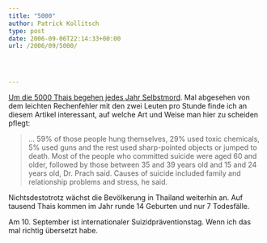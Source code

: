 ```yaml
---
title: "5000"
author: Patrick Kollitsch
type: post
date: 2006-09-06T22:14:33+00:00
url: /2006/09/5000/




---
```

[Um die 5000 Thais begehen jedes Jahr Selbstmord][1]. Mal abgesehen von dem leichten Rechenfehler mit den zwei Leuten pro Stunde finde ich an diesem Artikel interessant, auf welche Art und Weise man hier zu scheiden pflegt:

> ... 59% of those people hung themselves, 29% used toxic chemicals, 5% used guns and the rest used sharp-pointed objects or jumped to death. Most of the people who committed suicide were aged 60 and older, followed by those between 35 and 39 years old and 15 and 24 years old, Dr. Prach said. Causes of suicide included family and relationship problems and stress, he said.

Nichtsdestotrotz wächst die Bevölkerung in Thailand weiterhin an. Auf tausend Thais kommen im Jahr runde 14 Geburten und nur 7 Todesfälle.

Am 10. September ist internationaler Suizidpräventionstag. Wenn ich das mal richtig übersetzt habe.

 [1]: http://thainews.prd.go.th/newsenglish/previewnews.php?news_id=254909050046&news_headline=About
